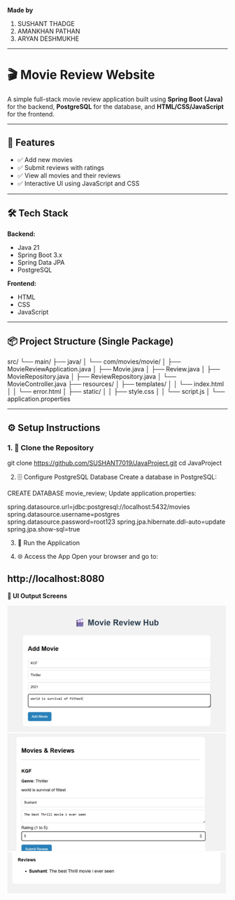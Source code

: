 **Made by**
1) SUSHANT THADGE
2) AMANKHAN PATHAN
3) ARYAN DESHMUKHE

------------------------------------------------------------------------------------------------------------------------------------------------------------------------------
# 🎬 Movie Review Website

A simple full-stack movie review application built using **Spring Boot (Java)** for the backend, **PostgreSQL** for the database, and **HTML/CSS/JavaScript** for the frontend.

------------------------------------------------------------------------------------------------------------------------------------------------------------------------------
## 🚀 Features

- ✅ Add new movies  
- ✅ Submit reviews with ratings  
- ✅ View all movies and their reviews  
- ✅ Interactive UI using JavaScript and CSS  

-----------------------------------------------------------------------------------------------------------------------------------------------------------------------------
## 🛠️ Tech Stack

**Backend:**  
- Java 21  
- Spring Boot 3.x  
- Spring Data JPA  
- PostgreSQL  

**Frontend:**  
- HTML
- CSS
- JavaScript  

-----------------------------------------------------------------------------------------------------------------------------------------------------------------------------

## 📦 Project Structure (Single Package)

src/
└── main/
├── java/
│ └── com/movies/movie/
│ ├── MovieReviewApplication.java
│ ├── Movie.java
│ ├── Review.java
│ ├── MovieRepository.java
│ ├── ReviewRepository.java
│ └── MovieController.java
├── resources/
│ ├── templates/
│ │ └── index.html
│ │ └── error.html
│ ├── static/
│ │ ├── style.css
│ │ └── script.js
│ └── application.properties


------------------------------------------------------------------------------------------------------------------------------------------------------------------------------
## ⚙️ Setup Instructions

### 1. 🧬 Clone the Repository


git clone https://github.com/SUSHANT7019/JavaProject.git
cd JavaProject


2. 🗄️ Configure PostgreSQL Database
Create a database in PostgreSQL:

CREATE DATABASE movie_review;
Update application.properties:

spring.datasource.url=jdbc:postgresql://localhost:5432/movies
spring.datasource.username=postgres
spring.datasource.password=root123
spring.jpa.hibernate.ddl-auto=update
spring.jpa.show-sql=true

3. 🚀 Run the Application

4. 🌐 Access the App
Open your browser and go to:

http://localhost:8080
-----------------------------------------------------------------------------------------------------------------------------------------------------------------------------

**📸 UI Output Screens**


<img src="https://github.com/SUSHANT7019/JavaProject/blob/main/MOVIRE_REVIEW/op_1.png" width=500>

<img src="https://github.com/SUSHANT7019/JavaProject/blob/main/MOVIRE_REVIEW/op_2.png" width=500>

<img src="https://github.com/SUSHANT7019/JavaProject/blob/main/MOVIRE_REVIEW/op_3.png" width=500>
